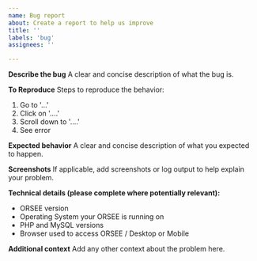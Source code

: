 ```yaml
---
name: Bug report
about: Create a report to help us improve
title: ''
labels: 'bug'
assignees: ''

---
```


**Describe the bug**
A clear and concise description of what the bug is.

**To Reproduce**
Steps to reproduce the behavior:
1. Go to '...'
2. Click on '....'
3. Scroll down to '....'
4. See error

**Expected behavior**
A clear and concise description of what you expected to happen.

**Screenshots**
If applicable, add screenshots or log output to help explain your problem.

**Technical details (please complete where potentially relevant):**
 - ORSEE version
 - Operating System your ORSEE is running on
 - PHP and MySQL versions
 - Browser used to access ORSEE / Desktop or Mobile

**Additional context**
Add any other context about the problem here.
